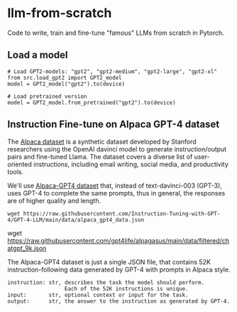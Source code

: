 # llm-from-scratch
Code to write, train and fine-tune "famous" LLMs from scratch in Pytorch.

## Load a model
```
# Load GPT2-models: "gpt2", "gpt2-medium", "gpt2-large", "gpt2-xl"
from src.load_gpt2 import GPT2_model
model = GPT2_model("gpt2").to(device)

# Load pretrained version
model = GPT2_model.from_pretrained("gpt2").to(device)
```

## Instruction Fine-tune on Alpaca GPT-4 dataset
The [Alpaca dataset](https://github.com/tatsu-lab/stanford_alpaca/tree/main) is a synthetic dataset developed by Stanford researchers using the OpenAI davinci model to generate instruction/output pairs and fine-tuned Llama. The dataset covers a diverse list of user-oriented instructions, including email writing, social media, and productivity tools.

We'll use [Alpaca-GPT4 dataset](https://github.com/Instruction-Tuning-with-GPT-4/GPT-4-LLM) that, instead of text-davinci-003 (GPT-3), uses GPT-4 to complete the same prompts, thus in general, the responses are of higher quality and length. 
```
wget https://raw.githubusercontent.com/Instruction-Tuning-with-GPT-4/GPT-4-LLM/main/data/alpaca_gpt4_data.json
```
wget https://raw.githubusercontent.com/gpt4life/alpagasus/main/data/filtered/chatgpt_9k.json

The Alpaca-GPT4 dataset is just a single JSON file, that contains 52K instruction-following data generated by GPT-4 with prompts in Alpaca style.
 
```
instruction: str, describes the task the model should perform. 
                  Each of the 52K instructions is unique.
input:       str, optional context or input for the task.
output:      str, the answer to the instruction as generated by GPT-4.
```


